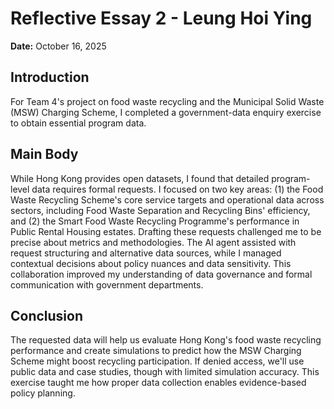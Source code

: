 # Reflective Essay 2 - Leung Hoi Ying

**Date:** October 16, 2025

## Introduction

For Team 4's project on food waste recycling and the Municipal Solid Waste (MSW) Charging Scheme, I completed a government-data enquiry exercise to obtain essential program data.

## Main Body

While Hong Kong provides open datasets, I found that detailed program-level data requires formal requests. I focused on two key areas: (1) the Food Waste Recycling Scheme's core service targets and operational data across sectors, including Food Waste Separation and Recycling Bins' efficiency, and (2) the Smart Food Waste Recycling Programme's performance in Public Rental Housing estates. Drafting these requests challenged me to be precise about metrics and methodologies. The AI agent assisted with request structuring and alternative data sources, while I managed contextual decisions about policy nuances and data sensitivity. This collaboration improved my understanding of data governance and formal communication with government departments.

## Conclusion

The requested data will help us evaluate Hong Kong's food waste recycling performance and create simulations to predict how the MSW Charging Scheme might boost recycling participation. If denied access, we'll use public data and case studies, though with limited simulation accuracy. This exercise taught me how proper data collection enables evidence-based policy planning.
